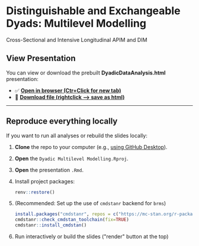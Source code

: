 # Distinguishable and Exchangeable Dyads: Multilevel Modelling
Cross-Sectional and Intensive Longitudinal APIM and DIM

## View Presentation

You can view or download the prebuilt **DyadicDataAnalysis.html** presentation:

- ✅ **[Open in browser (Ctr+Click for new tab)](https://pascal-kueng.github.io/05DyadicDataAnalysis/DyadicDataAnalysis.html)**
- 💾 **[Download file (rightclick --> save as html)](https://github.com/Pascal-Kueng/05DyadicDataAnalysis/raw/main/DyadicDataAnalysis.html)**

---


## Reproduce everything locally

If you want to run all analyses or rebuild the slides locally:

1. **Clone** the repo to your computer (e.g., [using GitHub Desktop](https://desktop.github.com/download/)).
2. **Open** the `Dyadic Multilevel Modelling.Rproj`.
3. **Open** the presentation `.Rmd`.
4. Install project packages:

   ```r
   renv::restore()
   ```
5. (Recommended: Set up the use of `cmdstanr` backend for `brms`)

   ```r
   install.packages("cmdstanr", repos = c("https://mc-stan.org/r-packages/", getOption("repos")))
   cmdstanr::check_cmdstan_toolchain(fix=TRUE)
   cmdstanr::install_cmdstan()
   ```
6. Run interactively or build the slides ("render" button at the top)

